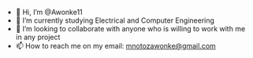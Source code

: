 - 👋 Hi, I’m @Awonke11
- 🌱 I’m currently studying Electrical and Computer Engineering
- 💞️ I’m looking to collaborate with anyone who is willing to work with me in any project
- 📫 How to reach me on my email: mnotozawonke@gmail.com 

<!---
Awonke11/Awonke11 is a ✨ special ✨ repository because its `README.md` (this file) appears on your GitHub profile.
You can click the Preview link to take a look at your changes.
--->
